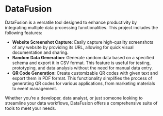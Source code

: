 # DataFusion
DataFusion is a versatile tool designed to enhance productivity by integrating multiple data processing functionalities. This project includes the following features:
- **Website Screenshot Capture**: Easily capture high-quality screenshots of any website by providing its URL, allowing for quick visual documentation and sharing.
- **Random Data Generation**: Generate random data based on a specified schema and export it in CSV format. This feature is useful for testing, prototyping, and data analysis without the need for manual data entry.
- **QR Code Generation**: Create customizable QR codes with given text and export them in PDF format. This functionality simplifies the process of generating QR codes for various applications, from marketing materials to event management.
  
Whether you’re a developer, data analyst, or just someone looking to streamline your data workflows, DataFusion offers a comprehensive suite of tools to meet your needs.
